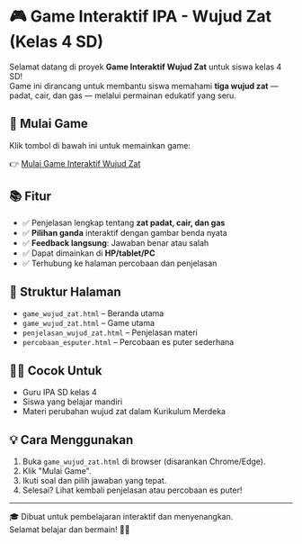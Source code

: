 # 🎮 Game Interaktif IPA - Wujud Zat (Kelas 4 SD)

Selamat datang di proyek **Game Interaktif Wujud Zat** untuk siswa kelas 4 SD!  
Game ini dirancang untuk membantu siswa memahami **tiga wujud zat** — padat, cair, dan gas — melalui permainan edukatif yang seru.

## 🔗 Mulai Game
Klik tombol di bawah ini untuk memainkan game:

👉 [Mulai Game Interaktif Wujud Zat](game_wujud_zat.html)

## 📚 Fitur
- ✅ Penjelasan lengkap tentang **zat padat, cair, dan gas**
- ✅ **Pilihan ganda** interaktif dengan gambar benda nyata
- ✅ **Feedback langsung**: Jawaban benar atau salah
- ✅ Dapat dimainkan di **HP/tablet/PC**
- ✅ Terhubung ke halaman percobaan dan penjelasan

## 📁 Struktur Halaman
- `game_wujud_zat.html` – Beranda utama
- `game_wujud_zat.html` – Game utama
- `penjelasan_wujud_zat.html` – Penjelasan materi
- `percobaan_esputer.html` – Percobaan es puter sederhana

## 🧑‍🏫 Cocok Untuk
- Guru IPA SD kelas 4
- Siswa yang belajar mandiri
- Materi perubahan wujud zat dalam Kurikulum Merdeka

## 💡 Cara Menggunakan
1. Buka `game_wujud_zat.html` di browser (disarankan Chrome/Edge).
2. Klik "Mulai Game".
3. Ikuti soal dan pilih jawaban yang tepat.
4. Selesai? Lihat kembali penjelasan atau percobaan es puter!

---

🎓 Dibuat untuk pembelajaran interaktif dan menyenangkan.  
Selamat belajar dan bermain! 🧠✨
